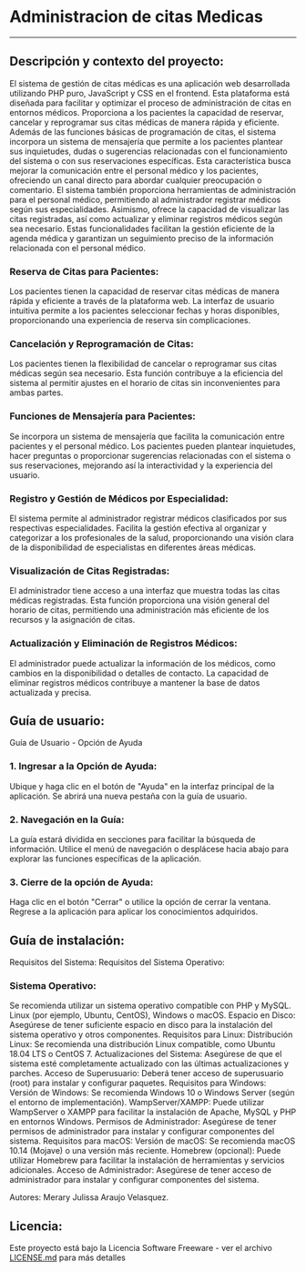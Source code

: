 # Administracion de citas Medicas 
------------------------------------------------------------------------------------------------------------------------------------------------------------------------------------------------------------------------------------------------------------------------------------------------------------------------------------------------------------------------------------------------------------------------------------------------------------------------------
## Descripción y contexto del proyecto: 

El sistema de gestión de citas médicas es una aplicación web desarrollada utilizando PHP puro, JavaScript y CSS en el frontend. Esta plataforma está diseñada para facilitar y optimizar el proceso de administración de citas en entornos médicos. Proporciona a los pacientes la capacidad de reservar, cancelar y reprogramar sus citas médicas de manera rápida y eficiente.
Además de las funciones básicas de programación de citas, el sistema incorpora un sistema de mensajería que permite a los pacientes plantear sus inquietudes, dudas o sugerencias relacionadas con el funcionamiento del sistema o con sus reservaciones específicas. Esta característica busca mejorar la comunicación entre el personal médico y los pacientes, ofreciendo un canal directo para abordar cualquier preocupación o comentario.
El sistema también proporciona herramientas de administración para el personal médico, permitiendo al administrador registrar médicos según sus especialidades. Asimismo, ofrece la capacidad de visualizar las citas registradas, así como actualizar y eliminar registros médicos según sea necesario. Estas funcionalidades facilitan la gestión eficiente de la agenda médica y garantizan un seguimiento preciso de la información relacionada con el personal médico.
### Reserva de Citas para Pacientes:
Los pacientes tienen la capacidad de reservar citas médicas de manera rápida y eficiente a través de la plataforma web.
La interfaz de usuario intuitiva permite a los pacientes seleccionar fechas y horas disponibles, proporcionando una experiencia de reserva sin complicaciones.
### Cancelación y Reprogramación de Citas:
Los pacientes tienen la flexibilidad de cancelar o reprogramar sus citas médicas según sea necesario.
Esta función contribuye a la eficiencia del sistema al permitir ajustes en el horario de citas sin inconvenientes para ambas partes.
### Funciones de Mensajería para Pacientes:
Se incorpora un sistema de mensajería que facilita la comunicación entre pacientes y el personal médico.
Los pacientes pueden plantear inquietudes, hacer preguntas o proporcionar sugerencias relacionadas con el sistema o sus reservaciones, mejorando así la interactividad y la experiencia del usuario.
### Registro y Gestión de Médicos por Especialidad:
El sistema permite al administrador registrar médicos clasificados por sus respectivas especialidades.
Facilita la gestión efectiva al organizar y categorizar a los profesionales de la salud, proporcionando una visión clara de la disponibilidad de especialistas en diferentes áreas médicas.
### Visualización de Citas Registradas:
El administrador tiene acceso a una interfaz que muestra todas las citas médicas registradas.
Esta función proporciona una visión general del horario de citas, permitiendo una administración más eficiente de los recursos y la asignación de citas.
### Actualización y Eliminación de Registros Médicos:
El administrador puede actualizar la información de los médicos, como cambios en la disponibilidad o detalles de contacto.
La capacidad de eliminar registros médicos contribuye a mantener la base de datos actualizada y precisa.
## Guía de usuario:
Guía de Usuario - Opción de Ayuda
### 1. Ingresar a la Opción de Ayuda:
Ubique y haga clic en el botón de "Ayuda" en la interfaz principal de la aplicación.
Se abrirá una nueva pestaña con la guía de usuario.
### 2. Navegación en la Guía:
La guía estará dividida en secciones para facilitar la búsqueda de información.
Utilice el menú de navegación o desplácese hacia abajo para explorar las funciones específicas de la aplicación.
### 3. Cierre de la opción de Ayuda:
Haga clic en el botón "Cerrar" o utilice la opción de cerrar la ventana.
Regrese a la aplicación para aplicar los conocimientos adquiridos.
## Guía de instalación:
Requisitos del Sistema:
Requisitos del Sistema Operativo:
### Sistema Operativo:
Se recomienda utilizar un sistema operativo compatible con PHP y MySQL. Linux (por ejemplo, Ubuntu, CentOS), Windows o macOS.
Espacio en Disco: Asegúrese de tener suficiente espacio en disco para la instalación del sistema operativo y otros componentes.
Requisitos para Linux:
Distribución Linux: Se recomienda una distribución Linux compatible, como Ubuntu 18.04 LTS o CentOS 7.
Actualizaciones del Sistema: Asegúrese de que el sistema esté completamente actualizado con las últimas actualizaciones y parches.
Acceso de Superusuario: Deberá tener acceso de superusuario (root) para instalar y configurar paquetes.
Requisitos para Windows:
Versión de Windows: Se recomienda Windows 10 o Windows Server (según el entorno de implementación).
WampServer/XAMPP: Puede utilizar WampServer o XAMPP para facilitar la instalación de Apache, MySQL y PHP en entornos Windows.
Permisos de Administrador: Asegúrese de tener permisos de administrador para instalar y configurar componentes del sistema.
Requisitos para macOS:
Versión de macOS: Se recomienda macOS 10.14 (Mojave) o una versión más reciente.
Homebrew (opcional): Puede utilizar Homebrew para facilitar la instalación de herramientas y servicios adicionales.
Acceso de Administrador: Asegúrese de tener acceso de administrador para instalar y configurar componentes del sistema.

Autores:
Merary Julissa Araujo Velasquez. 
## Licencia:
Este proyecto está bajo la Licencia Software Freeware - ver el archivo [LICENSE.md](LICENSE.md) para más detalles
